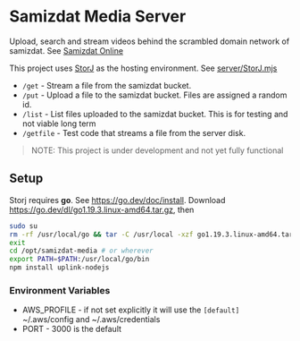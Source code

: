 # Samizdat Media Server

Upload, search and stream videos behind the scrambled domain network of samizdat.
See [Samizdat Online](https://samizdatonline.org)

This project uses [StorJ](https://storj.io) as the hosting environment. See [server/StorJ.mjs](https://github.com/samizdatonline/samizdat-media/blob/main/server/StorJ.mjs)

* `/get` - Stream a file from the samizdat bucket.
* `/put` - Upload a file to the samizdat bucket. Files are assigned a random id.
* `/list` - List files uploaded to the samizdat bucket. This is for testing and not viable long term
* `/getfile` - Test code that streams a file from the server disk.

>NOTE: This project is under development and not yet fully functional

## Setup
Storj requires **go**. See https://go.dev/doc/install. Download https://go.dev/dl/go1.19.3.linux-amd64.tar.gz, then
```bash
sudo su
rm -rf /usr/local/go && tar -C /usr/local -xzf go1.19.3.linux-amd64.tar.gz
exit
cd /opt/samizdat-media # or wherever
export PATH=$PATH:/usr/local/go/bin
npm install uplink-nodejs 
```

### Environment Variables

* AWS_PROFILE - if not set explicitly it will use the `[default]` ~/.aws/config and ~/.aws/credentials
* PORT - 3000 is the default